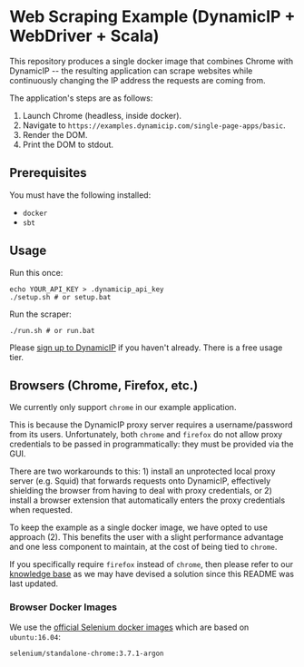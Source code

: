 # Web Scraping Example (DynamicIP + WebDriver + Scala)

This repository produces a single docker image that combines Chrome with DynamicIP -- the resulting application can scrape websites while continuously changing the IP address the requests are coming from.

The application's steps are as follows:

1.  Launch Chrome (headless, inside docker).
2.  Navigate to `https://examples.dynamicip.com/single-page-apps/basic`.
3.  Render the DOM.
4.  Print the DOM to stdout.

## Prerequisites

You must have the following installed:

-   `docker`
-   `sbt`

## Usage

Run this once:

    echo YOUR_API_KEY > .dynamicip_api_key
    ./setup.sh # or setup.bat

Run the scraper:

    ./run.sh # or run.bat

Please [sign up to DynamicIP](https://www.dynamicip.com) if you haven't already. There is a free usage tier.

## Browsers (Chrome, Firefox, etc.)

We currently only support `chrome` in our example application.

This is because the DynamicIP proxy server requires a username/password from its users. Unfortunately, both `chrome` and `firefox` do not allow proxy credentials to be passed in programmatically: they must be provided via the GUI.

There are two workarounds to this: 1) install an unprotected local proxy server (e.g. Squid) that forwards requests onto DynamicIP, effectively shielding the browser from having to deal with proxy credentials, or 2) install a browser extension that automatically enters the proxy credentials when requested.

To keep the example as a single docker image, we have opted to use approach (2). This benefits the user with a slight performance advantage and one less component to maintain, at the cost of being tied to `chrome`.

If you specifically require `firefox` instead of `chrome`, then please refer to our [knowledge base][help] as we may have devised a solution since this README was last updated. 

### Browser Docker Images

We use the [official Selenium docker images][selenium-docker] which are based on `ubuntu:16.04`:

    selenium/standalone-chrome:3.7.1-argon

[help]: https://help.dynamicip.com/  "DynamicIP - Knowledge Base"
[selenium-docker]: https://github.com/SeleniumHQ/docker-selenium  "Docker images for Selenium Grid Server"